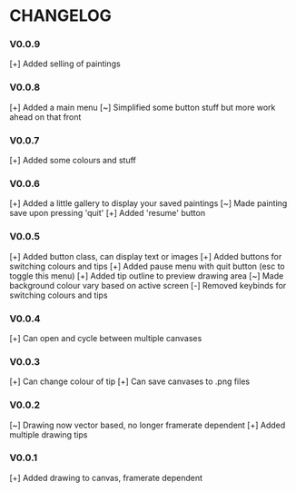 # CHANGELOG

### V0.0.9
[+] Added selling of paintings

### V0.0.8
[+] Added a main menu
[~] Simplified some button stuff but more work ahead on that front

### V0.0.7
[+] Added some colours and stuff

### V0.0.6
[+] Added a little gallery to display your saved paintings
[~] Made painting save upon pressing 'quit'
[+] Added 'resume' button

### V0.0.5
[+] Added button class, can display text or images
[+] Added buttons for switching colours and tips
[+] Added pause menu with quit button (esc to toggle this menu)
[+] Added tip outline to preview drawing area
[~] Made background colour vary based on active screen
[-] Removed keybinds for switching colours and tips

### V0.0.4
[+] Can open and cycle between multiple canvases

### V0.0.3
[+] Can change colour of tip
[+] Can save canvases to .png files

### V0.0.2
[~] Drawing now vector based, no longer framerate dependent
[+] Added multiple drawing tips

### V0.0.1
[+] Added drawing to canvas, framerate dependent